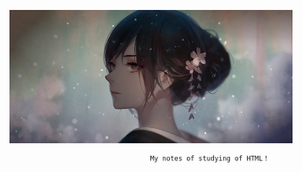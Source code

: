 
![Image text](https://github.com/Heat-github/learn-notes/blob/master/piture/%E5%8F%A4%E9%A3%8E.jpg)
                                       
                                       My notes of studying of HTML！

